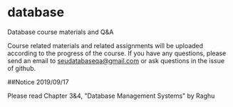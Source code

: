 # database
Database course materials and Q&amp;A

Course related materials and related assignments will be uploaded according to the progress of the course. If you have any questions, please send an email to seudatabaseqa@gmail.com or ask questions in the issue of github.

##Notice 2019/09/17

Please read Chapter 3&4, "Database Management Systems" by Raghu

